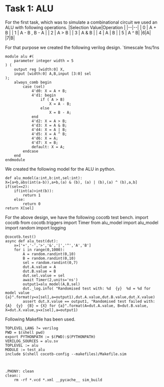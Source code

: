 ﻿# Task 1: ALU
For the first task, which was to simulate a combinational circuit we used an ALU with following operations.
|Selection Value|Operation  |
|--|--|
| 0 | A + B |
| 1 | A - B , B - A |
| 2 | A > B |
| 3 | A & B |
| 4 | A \| B |
| 5 | A ^ B|
|6|A|
|7|B|

For that purpose we created the following verilog design.
    `timescale 1ns/1ns

    module alu #(
        parameter integer width = 5
    ) (
        output reg [width:0] X,
        input [width:0] A,B,input [3:0] sel
    );
        always_comb begin 
            case (sel)
                4'd0: X = A + B;
                4'd1: begin 
                    if ( A > B)
                        X = A - B;
                    else
                        X = B - A;
                end
                4'd2: X = A > B;
                4'd3: X = A & B;
                4'd4: X = A | B;
                4'd5: X = A ^ B;
                4'd6: X = A;
                4'd7: X = B;
                default: X = A;
            endcase
        end
    endmodule
    
We created the following model for the ALU in python.

    def alu_model(a:int,b:int,sel:int):
    X=[a+b,abs(int(a-b)),a+b,(a) & (b), (a) | (b),(a) ^ (b),a,b]
    if(sel==2):
        if(int(a)>int(b)):
            return 1
        else:
            return 0
    return X[sel]

For the above design, we have the following cocotb test bench.
    import cocotb
    from cocotb.triggers import Timer
    from alu_model import alu_model
    import random
    import logging

    @cocotb.test()
    async def alu_test(dut):
        x=['+','-','>','&','|','^','A','B']
        for i in range(0,1000):
            A = random.randint(0,10)
            B = random.randint(0,10)
            sel = random.randint(0,7)
            dut.A.value = A
            dut.B.value = B
            dut.sel.value = sel
            await Timer(2,units='ns')
            output1=alu_model(A,B,sel)
            dut._log.info( "Randomised test with: %d  {y}  %d = %d for model value {a}".format(y=x[sel],a=output1),dut.A.value,dut.B.value,dut.X.value)
            assert dut.X.value == output1, "Randomised test failed with: {A}  {y}  {B} = {X} for {a}".format(A=dut.A.value, B=dut.B.value, X=dut.X.value,y=x[sel],a=output1)
        
Following Makefile has been used.

    TOPLEVEL_LANG ?= verilog
    PWD = $(shell pwd)
    export PYTHONPATH := $(PWD):$(PYTHONPATH)
    VERILOG_SOURCES = alu.sv
    TOPLEVEL := alu
    MODULE := test_alu
    include $(shell cocotb-config --makefiles)/Makefile.sim



    .PHONY: clean
    clean::
        rm -rf *.vcd *.xml __pycache__ sim_build

